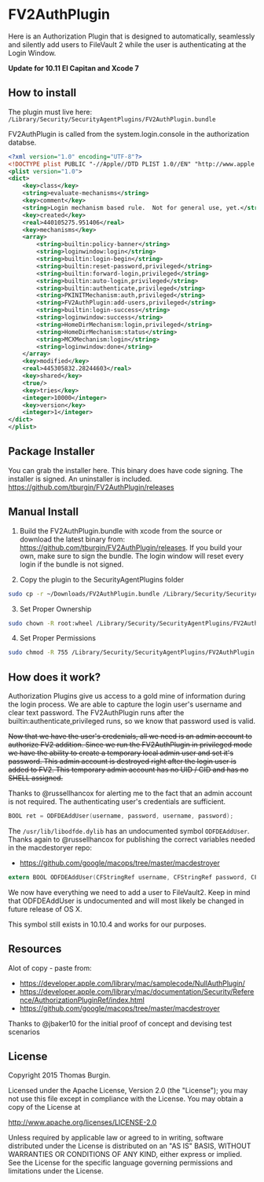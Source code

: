 # FV2AuthPlugin

Here is an Authorization Plugin that is designed to automatically, seamlessly and silently add users to FileVault 2 while the user is authenticating at the Login Window.

**Update for 10.11 El Capitan and Xcode 7**

## How to install

The plugin must live here: `/Library/Security/SecurityAgentPlugins/FV2AuthPlugin.bundle`

FV2AuthPlugin is called from the system.login.console in the authorization databse.

```xml
<?xml version="1.0" encoding="UTF-8"?>
<!DOCTYPE plist PUBLIC "-//Apple//DTD PLIST 1.0//EN" "http://www.apple.com/DTDs/PropertyList-1.0.dtd">
<plist version="1.0">
<dict>
	<key>class</key>
	<string>evaluate-mechanisms</string>
	<key>comment</key>
	<string>Login mechanism based rule.  Not for general use, yet.</string>
	<key>created</key>
	<real>440105275.951406</real>
	<key>mechanisms</key>
	<array>
		<string>builtin:policy-banner</string>
		<string>loginwindow:login</string>
		<string>builtin:login-begin</string>
		<string>builtin:reset-password,privileged</string>
		<string>builtin:forward-login,privileged</string>
		<string>builtin:auto-login,privileged</string>
		<string>builtin:authenticate,privileged</string>
		<string>PKINITMechanism:auth,privileged</string>
		<string>FV2AuthPlugin:add-users,privileged</string>
		<string>builtin:login-success</string>
		<string>loginwindow:success</string>
		<string>HomeDirMechanism:login,privileged</string>
		<string>HomeDirMechanism:status</string>
		<string>MCXMechanism:login</string>
		<string>loginwindow:done</string>
	</array>
	<key>modified</key>
	<real>445305832.28244603</real>
	<key>shared</key>
	<true/>
	<key>tries</key>
	<integer>10000</integer>
	<key>version</key>
	<integer>1</integer>
</dict>
</plist>
```

## Package Installer

You can grab the installer here. This binary does have code signing. The installer is signed. An uninstaller is included.
https://github.com/tburgin/FV2AuthPlugin/releases


## Manual Install

1.  Build the FV2AuthPlugin.bundle with xcode from the source or download the latest binary from: https://github.com/tburgin/FV2AuthPlugin/releases. If you build your own, make sure to sign the bundle. The login window will reset every login if the bundle is not signed.

2. Copy the plugin to the SecurityAgentPlugins folder
```sh
sudo cp -r ~/Downloads/FV2AuthPlugin.bundle /Library/Security/SecurityAgentPlugins/;
```

3. Set Proper Ownership
```sh
sudo chown -R root:wheel /Library/Security/SecurityAgentPlugins/FV2AuthPlugin.bundle;
```

4. Set Proper Permissions
```sh
sudo chmod -R 755 /Library/Security/SecurityAgentPlugins/FV2AuthPlugin.bundle;
```

## How does it work?

Authorization Plugins give us access to a gold mine of information during the login process. We are able to capture the login user's username and clear text password. The FV2AuthPlugin runs after the builtin:authenticate,privileged runs, so we know that password used is valid.

~~Now that we have the user's credenials, all we need is an admin account to authorize FV2 addition. Since we run the FV2AuthPlugin in privileged mode we have the ability to create a temporary local admin user and set it's password. This admin account is destroyed right after the login user is added to FV2. This temporary admin account has no UID / GID and has no SHELL assigned.~~

Thanks to @russellhancox for alerting me to the fact that an admin account is not required. The authenticating user's credentials are sufficient.

```objective-c
BOOL ret = ODFDEAddUser(username, password, username, password);
```

The `/usr/lib/libodfde.dylib` has an undocumented symbol `ODFDEAddUser`. Thanks again to @russellhancox for publishing the correct variables needed in the macdestoryer repo:

  *  https://github.com/google/macops/tree/master/macdestroyer

```objective-c
extern BOOL ODFDEAddUser(CFStringRef username, CFStringRef password, CFStringRef username, CFStringRef password);
```

We now have everything we need to add a user to FileVault2. Keep in mind that ODFDEAddUser is undocumented and will most likely be changed in future release of OS X.

This symbol still exists in 10.10.4 and works for our purposes.

## Resources

Alot of copy - paste from:

  *  https://developer.apple.com/library/mac/samplecode/NullAuthPlugin/
  *  https://developer.apple.com/library/mac/documentation/Security/Reference/AuthorizationPluginRef/index.html
  *  https://github.com/google/macops/tree/master/macdestroyer

Thanks to @jbaker10 for the initial proof of concept and devising test scenarios

## License

Copyright 2015 Thomas Burgin.

Licensed under the Apache License, Version 2.0 (the "License");
you may not use this file except in compliance with the License.
You may obtain a copy of the License at

http://www.apache.org/licenses/LICENSE-2.0

Unless required by applicable law or agreed to in writing, software
distributed under the License is distributed on an "AS IS" BASIS,
WITHOUT WARRANTIES OR CONDITIONS OF ANY KIND, either express or implied.
See the License for the specific language governing permissions and
limitations under the License.


